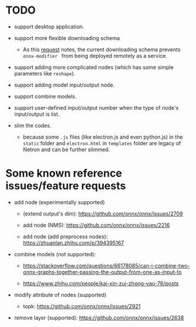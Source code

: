 # TODO

- support desktop application.
- support more flexible downloading schema
    - As this [request](https://github.com/ZhangGe6/onnx-modifier/pull/5) notes, the current downloading schema prevents `onnx-modifier ` from being deployed remotely as a service.

- support adding more complicated nodes (which has some simple parameters like `reshape`).
- support adding model input/output node.
- support combine models.
- support user-defined input/output number when the type of node's input/output is list.
- slim the codes.
    - because some `.js` files (like electron.js and even python.js) in the `static` folder and `electron.html` in `templates` folder are legacy of Netron and can be further slimmed.


# Some known reference issues/feature requests

- add node (experimentally supported)

    - (extend output's dim): https://github.com/onnx/onnx/issues/2709

    - add node (NMS): https://github.com/onnx/onnx/issues/2216

    - add node (add preprocess nodes): https://zhuanlan.zhihu.com/p/394395167

- combine models (not supported): 

  - https://stackoverflow.com/questions/66178085/can-i-combine-two-onnx-graphs-together-passing-the-output-from-one-as-input-to

  - https://www.zhihu.com/people/kai-xin-zui-zhong-yao-76/posts

- modify attribute of nodes (supported)

    - topk: https://github.com/onnx/onnx/issues/2921
- remove layer (supported): https://github.com/onnx/onnx/issues/2638



